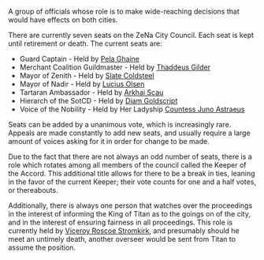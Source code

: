 A group of officials whose role is to make wide-reaching decisions that would have effects on both cities.

There are currently seven seats on the ZeNa City Council. Each seat is kept until retirement or death. The current seats are:
- Guard Captain - Held by [Pela Ghaine](../../NPCs/ZeNa/Guard%20Captain%20Pela%20Ghaine.md)
- Merchant Coalition Guildmaster - Held by [Thaddeus Gilder](../../NPCs/ZeNa/Thaddeus%20Gilder.md)
- Mayor of Zenith - Held by [Slate Coldsteel](../../NPCs/ZeNa/Slate%20Coldsteel.md)
- Mayor of Nadir - Held by [Lucius Olsen](../../NPCs/ZeNa/Lucius%20Olsen.md)
- Tartaran Ambassador - Held by [Arkhai Scau](../../NPCs/ZeNa/Arkhai%20Scau.md)
- Hierarch of the SotCD - Held by [Diam Goldscript](../../NPCs/ZeNa/Hierarch%20Diam%20Goldscript.md)
- Voice of the Nobility - Held by Her Ladyship [Countess Juno Astraeus](../../NPCs/ZeNa/Countess%20Juno%20Astraeus.md)

Seats can be added by a unanimous vote, which is increasingly rare. Appeals are made constantly to add new seats, and usually require a large amount of voices asking for it in order for change to be made.

Due to the fact that there are not always an odd number of seats, there is a role which rotates among all members of the council called the Keeper of the Accord. This additional title allows for there to be a break in ties, leaning in the favor of the current Keeper; their vote counts for one and a half votes, or thereabouts.

Additionally, there is always one person that watches over the proceedings in the interest of informing the King of Titan as to the goings on of the city, and in the interest of ensuring fairness in all proceedings. This role is currently held by [Viceroy Roscoe Stromkirk](../../NPCs/ZeNa/Viceroy%20Roscoe%20Stromkirk.md), and presumably should he meet an untimely death, another overseer would be sent from Titan to assume the position.